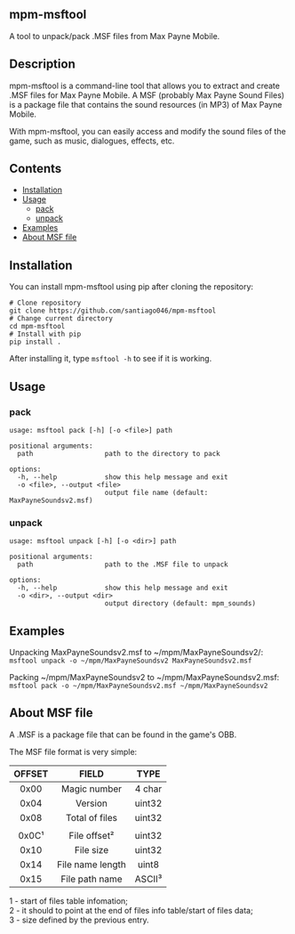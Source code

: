 ## mpm-msftool
A tool to unpack/pack .MSF files from Max Payne Mobile.

## Description
mpm-msftool is a command-line tool that allows you to extract and create .MSF files for Max Payne Mobile. A MSF (probably Max Payne Sound Files) is a package file that contains the sound resources (in MP3) of Max Payne Mobile.

With mpm-msftool, you can easily access and modify the sound files of the game, such as music, dialogues, effects, etc.

## Contents
- [Installation](#installation)
- [Usage](#usage)
  * [pack](#pack)
  * [unpack](#unpack)
- [Examples](#examples)
- [About MSF file](#about-msf-file)

## Installation
You can install mpm-msftool using pip after cloning the repository:  
```
# Clone repository
git clone https://github.com/santiago046/mpm-msftool
# Change current directory
cd mpm-msftool
# Install with pip
pip install .
```

After installing it, type `msftool -h` to see if it is working.

## Usage
### pack
```
usage: msftool pack [-h] [-o <file>] path

positional arguments:
  path                  path to the directory to pack

options:
  -h, --help            show this help message and exit
  -o <file>, --output <file>
                        output file name (default: MaxPayneSoundsv2.msf)
```

### unpack
```
usage: msftool unpack [-h] [-o <dir>] path

positional arguments:
  path                  path to the .MSF file to unpack

options:
  -h, --help            show this help message and exit
  -o <dir>, --output <dir>
                        output directory (default: mpm_sounds)
```

## Examples
Unpacking MaxPayneSoundsv2.msf to ~/mpm/MaxPayneSoundsv2/:  
`msftool unpack -o ~/mpm/MaxPayneSoundsv2 MaxPayneSoundsv2.msf`  

Packing ~/mpm/MaxPayneSoundsv2 to ~/mpm/MaxPayneSoundsv2.msf:  
`msftool pack -o ~/mpm/MaxPayneSoundsv2.msf ~/mpm/MaxPayneSoundsv2`

## About MSF file
A .MSF is a package file that can be found in the game's OBB.

The MSF file format is very simple:

| OFFSET |       FIELD      |  TYPE  |
| :----: | :--------------: | :----: |
|  0x00  | Magic number     | 4 char |
|  0x04  | Version          | uint32 |
|  0x08  | Total of files   | uint32 |
|        |                  |        |
|  0x0C¹ | File offset²     | uint32 |
|  0x10  | File size        | uint32 |
|  0x14  | File name length | uint8  |
|  0x15  | File path name   | ASCII³ |

1 - start of files table infomation;  
2 - it should to point at the end of files info table/start of files data;  
3 - size defined by the previous entry.
